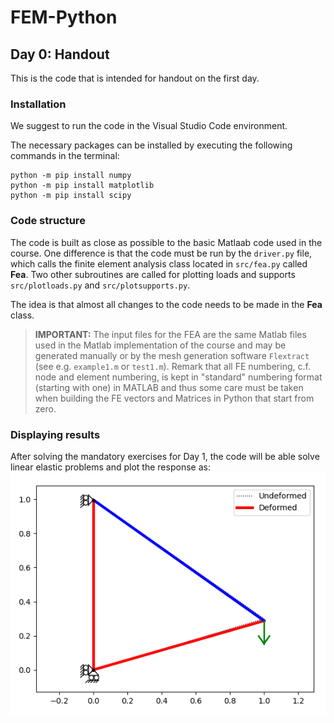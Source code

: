 # FEM-Python


## Day 0: Handout
This is the code that is intended for handout on the first day.

### Installation
We suggest to run the code in the Visual Studio Code environment.

The necessary packages can be installed by executing the following commands in the terminal:

```
python -m pip install numpy
python -m pip install matplotlib
python -m pip install scipy
```

### Code structure

The code is built as close as possible to the basic Matlaab code used in the course. One difference is that the code must be run by the `driver.py` file, which calls the finite element analysis class located in `src/fea.py` called **Fea**. Two other subroutines are called for plotting loads and supports `src/plotloads.py` and `src/plotsupports.py`.

The idea is that almost all changes to the code needs to be made in the **Fea** class.

>**IMPORTANT:** The input files for the FEA are the same Matlab files used in the Matlab implementation of the course and may be generated manually or by the mesh generation software `Flextract` (see e.g. `example1.m` or `test1.m`). Remark that all FE numbering, c.f. node and element numbering, is kept in "standard" numbering format (starting with one) in MATLAB and thus some care must be taken when building the FE vectors and Matrices in Python that start from zero.  

### Displaying results
After solving the mandatory exercises for Day 1, the code will be able solve linear elastic problems and plot the response as:
![alt text](result_day01.png)